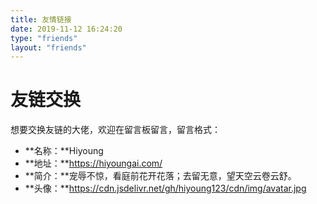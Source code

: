 ```yaml
---
title: 友情链接
date: 2019-11-12 16:24:20
type: "friends"
layout: "friends"
---
```

# 友链交换
想要交换友链的大佬，欢迎在留言板留言，留言格式：
* **名称：**Hiyoung
* **地址：**https://hiyoungai.com/
* **简介：**宠辱不惊，看庭前花开花落；去留无意，望天空云卷云舒。
* **头像：**https://cdn.jsdelivr.net/gh/hiyoung123/cdn/img/avatar.jpg

